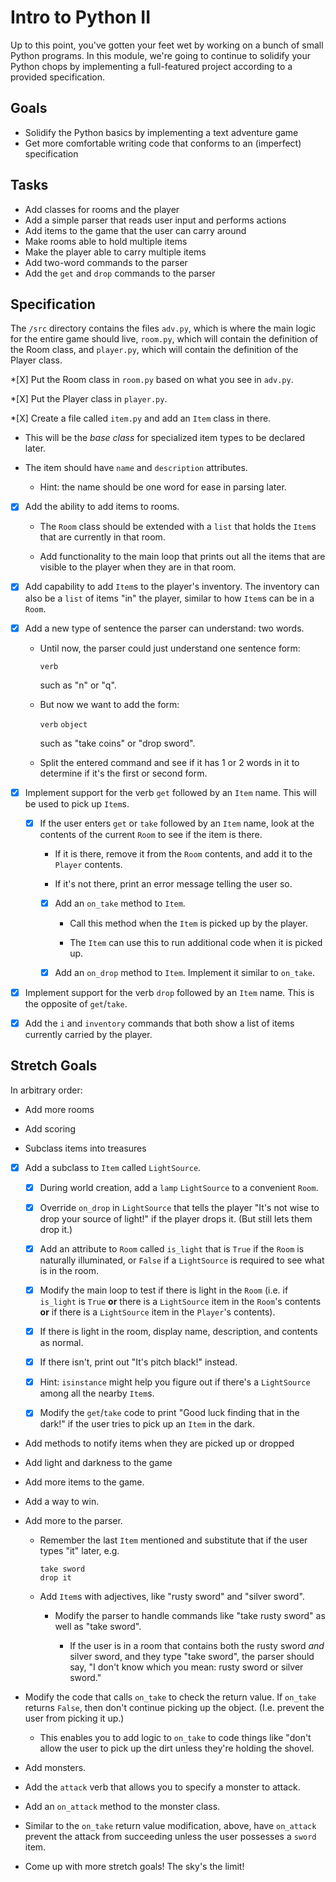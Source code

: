 # Intro to Python II

Up to this point, you've gotten your feet wet by working on a bunch of small Python programs. In this module, we're going to continue to solidify your Python chops by implementing a full-featured project according to a provided specification.

## Goals

- Solidify the Python basics by implementing a text adventure game
- Get more comfortable writing code that conforms to an (imperfect) specification

## Tasks

- Add classes for rooms and the player
- Add a simple parser that reads user input and performs actions
- Add items to the game that the user can carry around
- Make rooms able to hold multiple items
- Make the player able to carry multiple items
- Add two-word commands to the parser
- Add the `get` and `drop` commands to the parser

## Specification

The `/src` directory contains the files `adv.py`, which is where the main logic for the entire game should live, `room.py`, which will contain the definition of the Room class, and `player.py`, which will contain the definition of the Player class.

\*[X] Put the Room class in `room.py` based on what you see in `adv.py`.

\*[X] Put the Player class in `player.py`.

\*[X] Create a file called `item.py` and add an `Item` class in there.

- This will be the _base class_ for specialized item types to be declared
  later.

- The item should have `name` and `description` attributes.

  - Hint: the name should be one word for ease in parsing later.

- [x] Add the ability to add items to rooms.

  - The `Room` class should be extended with a `list` that holds the `Item`s
    that are currently in that room.

  - Add functionality to the main loop that prints out all the items that are
    visible to the player when they are in that room.

- [x] Add capability to add `Item`s to the player's inventory. The inventory can
      also be a `list` of items "in" the player, similar to how `Item`s can be in a
      `Room`.

- [x] Add a new type of sentence the parser can understand: two words.

  - Until now, the parser could just understand one sentence form:

    `verb`

    such as "n" or "q".

  - But now we want to add the form:

    `verb` `object`

    such as "take coins" or "drop sword".

  - Split the entered command and see if it has 1 or 2 words in it to determine
    if it's the first or second form.

- [x] Implement support for the verb `get` followed by an `Item` name. This will be
      used to pick up `Item`s.

  - [x] If the user enters `get` or `take` followed by an `Item` name, look at the
        contents of the current `Room` to see if the item is there.

    - If it is there, remove it from the `Room` contents, and add it to the
      `Player` contents.

    - If it's not there, print an error message telling the user so.

    - [x] Add an `on_take` method to `Item`.

      - Call this method when the `Item` is picked up by the player.

      - The `Item` can use this to run additional code when it is picked up.

    - [x] Add an `on_drop` method to `Item`. Implement it similar to `on_take`.

- [x] Implement support for the verb `drop` followed by an `Item` name. This is the
      opposite of `get`/`take`.

- [x] Add the `i` and `inventory` commands that both show a list of items currently
      carried by the player.

## Stretch Goals

In arbitrary order:

- Add more rooms

- Add scoring

- Subclass items into treasures

- [x] Add a subclass to `Item` called `LightSource`.

  - [x] During world creation, add a `lamp` `LightSource` to a convenient `Room`.

  - [x] Override `on_drop` in `LightSource` that tells the player "It's not wise to
        drop your source of light!" if the player drops it. (But still lets them drop
        it.)

  - [x] Add an attribute to `Room` called `is_light` that is `True` if the `Room` is
        naturally illuminated, or `False` if a `LightSource` is required to see what
        is in the room.

  - [x] Modify the main loop to test if there is light in the `Room` (i.e. if
        `is_light` is `True` **or** there is a `LightSource` item in the `Room`'s
        contents **or** if there is a `LightSource` item in the `Player`'s contents).

  - [x] If there is light in the room, display name, description, and contents as
        normal.

  - [x] If there isn't, print out "It's pitch black!" instead.

  - [x] Hint: `isinstance` might help you figure out if there's a `LightSource`
        among all the nearby `Item`s.

  - [x] Modify the `get`/`take` code to print "Good luck finding that in the dark!" if
        the user tries to pick up an `Item` in the dark.

- Add methods to notify items when they are picked up or dropped

- Add light and darkness to the game

- Add more items to the game.

- Add a way to win.

- Add more to the parser.

  - Remember the last `Item` mentioned and substitute that if the user types
    "it" later, e.g.

    ```
    take sword
    drop it
    ```

  - Add `Item`s with adjectives, like "rusty sword" and "silver sword".

    - Modify the parser to handle commands like "take rusty sword" as well as
      "take sword".

      - If the user is in a room that contains both the rusty sword _and_ silver
        sword, and they type "take sword", the parser should say, "I don't know
        which you mean: rusty sword or silver sword."

- Modify the code that calls `on_take` to check the return value. If `on_take`
  returns `False`, then don't continue picking up the object. (I.e. prevent the
  user from picking it up.)

  - This enables you to add logic to `on_take` to code things like "don't allow
    the user to pick up the dirt unless they're holding the shovel.

- Add monsters.

- Add the `attack` verb that allows you to specify a monster to attack.

- Add an `on_attack` method to the monster class.

- Similar to the `on_take` return value modification, above, have `on_attack`
  prevent the attack from succeeding unless the user possesses a `sword` item.

- Come up with more stretch goals! The sky's the limit!
